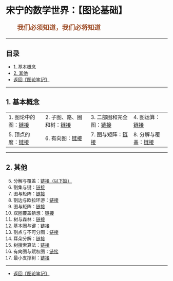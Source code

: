 # 宋宁的数学世界：【图论基础】

<p style="color:sienna;font-family:KaiTi;margin-left:35px;font-weight:bold;font-size:20px";>
    我们必须知道，我们必将知道
</p>

---

## 目录

+ <a href="#1">1. 基本概念</a>
+ <a href="#2">2. 其他</a>
+ <a href="/html/notes/graph-theory/graph-theory.html"> 返回【图论笔记】 </a>

---

## <a name="1"> 1. 基本概念 </a>

<table border="0">
<tr>
<td>
1. 图论中的图：<a href="/html/notes/graph-theory/basic/01-graph.html">链接
</td>
<td>
2. 子图、路、圈和树：<a href="/html/notes/graph-theory/basic/02-subgraph.html">链接</a>
</td>
<td>
3. 二部图和完全图：<a href="/html/notes/graph-theory/basic/03-com.html">链接</a>
</td>
<td>
4. 图运算：<a href="/html/notes/graph-theory/basic/04-operation.html">链接</a>
</td>
</tr>
<tr>
<td>
5. 顶点的度：<a href="/html/notes/graph-theory/basic/05-degree.html">链接</a>
</td>
<td>
6. 有向图：<a href="/html/notes/graph-theory/basic/06-digraph.html">链接</a>
</td>
<td>
7. 图与矩阵：<a href="/html/notes/graph-theory/basic/07-matrix.html">链接</a>
</td>
<td>
8. 分解与覆盖：<a href="/html/notes/graph-theory/basic/08-decom.html">链接</a>
</td>
</tr>
</table>

---

## <a name="2"> 2. 其他 </a>

5. 分解与覆盖：<a href="/html/notes/graph-theory/basic/des-cov.html">链接（以下缺）</a>
6. 割集与键：<a href="/html/notes/graph-theory/basic/cut.html">链接</a>
7. 图与矩阵：<a href="/html/notes/graph-theory/basic/mat.html">链接</a>
8. 割边与欧拉环游：<a href="/html/notes/graph-theory/basic/eul.html">链接</a>
9. 图与矩阵：<a href="/html/notes/graph-theory/basic/mat.html">链接</a>
10. 双圈覆盖猜想：<a href="/html/notes/graph-theory/basic/dcc.html">链接</a>
11. 树与森林：<a href="/html/notes/graph-theory/basic/tree.html">链接</a>
12. 基本圈与键：<a href="/html/notes/graph-theory/basic/bcb.html">链接</a>
13. 割点与不可分图：<a href="/html/notes/graph-theory/basic/sep.html">链接</a>
14. 耳朵分解：<a href="/html/notes/graph-theory/basic/ear.html">链接</a>
15. 树搜索算法：<a href="/html/notes/graph-theory/basic/search.html">链接</a>
16. 有向图与赋权图：<a href="/html/notes/graph-theory/basic/di.html">链接</a>
17. 最小支撑树：<a href="/html/notes/graph-theory/basic/di.html">链接</a>

---

+ <a href="/html/notes/graph-theory/graph-theory.html"> 返回【图论笔记】 </a>